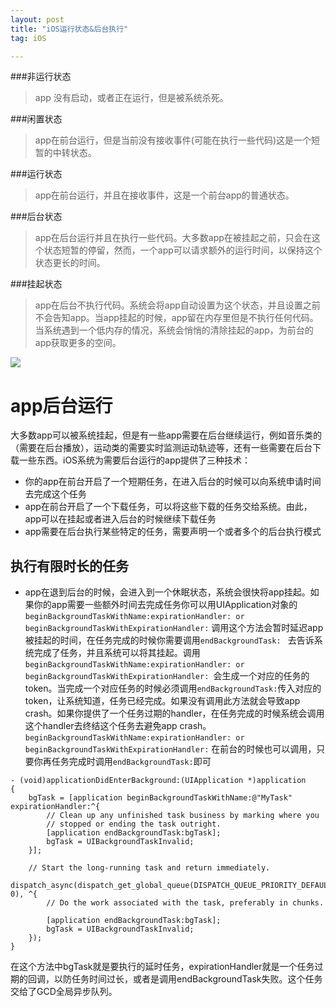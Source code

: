 ```yaml
---
layout: post
title: "iOS运行状态&后台执行"
tag: iOS

---
```


###非运行状态       
> app 没有启动，或者正在运行，但是被系统杀死。

###闲置状态       
> app在前台运行，但是当前没有接收事件(可能在执行一些代码)这是一个短暂的中转状态。

###运行状态    
> app在前台运行，并且在接收事件，这是一个前台app的普通状态。

###后台状态	 	
> app在后台运行并且在执行一些代码。大多数app在被挂起之前，只会在这个状态短暂的停留，然而，一个app可以请求额外的运行时间，以保持这个状态更长的时间。

###挂起状态 
> app在后台不执行代码。系统会将app自动设置为这个状态，并且设置之前不会告知app。当app挂起的时候，app留在内存里但是不执行任何代码。当系统遇到一个低内存的情况，系统会悄悄的清除挂起的app，为前台的app获取更多的空间。


![](http://i2.muimg.com/567571/bdd2059b085d158b.jpg)

# app后台运行
 大多数app可以被系统挂起，但是有一些app需要在后台继续运行，例如音乐类的（需要在后台播放），运动类的需要实时监测运动轨迹等，还有一些需要在后台下载一些东西。iOS系统为需要后台运行的app提供了三种技术：
* 你的app在前台开启了一个短期任务，在进入后台的时候可以向系统申请时间去完成这个任务
* app在前台开启了一个下载任务，可以将这些下载的任务交给系统。由此，app可以在挂起或者进入后台的时候继续下载任务
* app需要在后台执行某些特定的任务，需要声明一个或者多个的后台执行模式
## 执行有限时长的任务
* app在退到后台的时候，会进入到一个休眠状态，系统会很快将app挂起。如果你的app需要一些额外时间去完成任务你可以用UIApplication对象的 `beginBackgroundTaskWithName:expirationHandler: or beginBackgroundTaskWithExpirationHandler:` 调用这个方法会暂时延迟app被挂起的时间，在任务完成的时候你需要调用`endBackgroundTask: ` 去告诉系统完成了任务，并且系统可以将其挂起。调用 `beginBackgroundTaskWithName:expirationHandler: or beginBackgroundTaskWithExpirationHandler: `会生成一个对应的任务的token。当完成一个对应任务的时候必须调用`endBackgroundTask:`传入对应的token，让系统知道，任务已经完成。如果没有调用此方法就会导致app crash。如果你提供了一个任务过期的handler，在任务完成的时候系统会调用这个handler去终结这个任务去避免app crash。
 `beginBackgroundTaskWithName:expirationHandler: or beginBackgroundTaskWithExpirationHandler:` 在前台的时候也可以调用，只要你再任务完成时调用`endBackgroundTask:`即可


```
- (void)applicationDidEnterBackground:(UIApplication *)application
{
    bgTask = [application beginBackgroundTaskWithName:@"MyTask" expirationHandler:^{
        // Clean up any unfinished task business by marking where you
        // stopped or ending the task outright.
        [application endBackgroundTask:bgTask];
        bgTask = UIBackgroundTaskInvalid;
    }];
 
    // Start the long-running task and return immediately.
    dispatch_async(dispatch_get_global_queue(DISPATCH_QUEUE_PRIORITY_DEFAULT, 0), ^{
        // Do the work associated with the task, preferably in chunks.
 
        [application endBackgroundTask:bgTask];
        bgTask = UIBackgroundTaskInvalid;
    });
}

```

在这个方法中bgTask就是要执行的延时任务，expirationHandler就是一个任务过期的回调，以防任务时间过长，或者是调用endBackgroundTask失败。这个任务交给了GCD全局异步队列。


